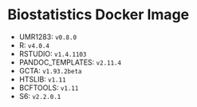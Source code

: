 # Biostatistics Docker Image

* UMR1283: `v0.8.0`  
* R: `v4.0.4`  
* RSTUDIO: `v1.4.1103`  
* PANDOC_TEMPLATES: `v2.11.4`  
* GCTA: `v1.93.2beta`  
* HTSLIB: `v1.11`  
* BCFTOOLS: `v1.11`  
* S6: `v2.2.0.1`  
